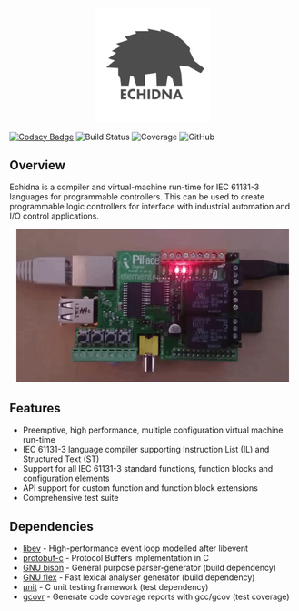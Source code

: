 <p align="center"><img width="40%" src="https://github.com/61131/echidna/blob/master/media/logo.jpg?raw=true" /></p>

[![Codacy Badge](https://img.shields.io/codacy/grade/32bc0e41e0234262b81b82043babd41e)](https://www.codacy.com/manual/rcasey/echidna) ![Build Status](https://img.shields.io/circleci/build/github/61131/echidna/master) ![Coverage](https://img.shields.io/codecov/c/github/61131/echidna) ![GitHub](https://img.shields.io/github/license/61131/echidna)

## Overview

Echidna is a compiler and virtual-machine run-time for IEC 61131-3 languages for programmable controllers. This can be used to create programmable logic controllers for interface with industrial automation and I/O control applications. 

<p align="center"><a href="https://www.youtube.com/watch?v=a_vYcMlqOW0"><img src="https://github.com/61131/echidna/blob/master/media/raspberrypi.gif?raw=true"></a></p>

## Features

-   Preemptive, high performance, multiple configuration virtual machine run-time
-   IEC 61131-3 language compiler supporting Instruction List (IL) and Structured Text (ST)
-   Support for all IEC 61131-3 standard functions, function blocks and configuration elements
-   API support for custom function and function block extensions
-   Comprehensive test suite

## Dependencies

-   [libev](https://github.com/enki/libev) - High-performance event loop modelled after libevent
-   [protobuf-c](https://github.com/protobuf-c/protobuf-c) - Protocol Buffers implementation in C
-   [GNU bison](https://www.gnu.org/software/bison/) - General purpose parser-generator (build dependency)
-   [GNU flex](https://github.com/westes/flex) - Fast lexical analyser generator (build dependency)
-   [µnit](https://github.com/nemequ/munit/) - C unit testing framework (test dependency)
-   [gcovr](https://github.com/gcovr/gcovr) - Generate code coverage reports with gcc/gcov (test coverage)
